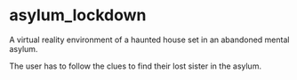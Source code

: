 # asylum_lockdown
A virtual reality environment of a haunted house set in an abandoned mental asylum.

The user has to follow the clues to find their lost sister in the asylum. 

